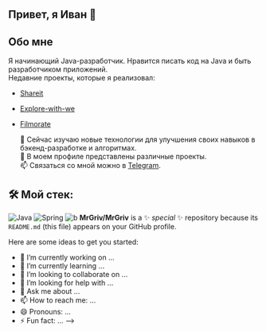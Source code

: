 ## Привет, я Иван 👋
## Обо мне
Я начинающий Java-разработчик. Нравится писать код на Java и быть разработчиком приложений.  
Недавние проекты, которые я реализовал:
* [Shareit](https://github.com/MrGriv/java-shareit)
* [Explore-with-we](https://github.com/MrGriv/java-explore-with-me)
* [Filmorate](https://github.com/MrGriv/java-filmorate)

    🌱 Сейчас изучаю новые технологии для улучшения своих навыков в бэкенд-разработке и алгоритмах.  
    🔭 В моем профиле представлены различные проекты.  
    📫 Связаться со мной можно в [Telegram](https://t.me/ivanssis).
## 🛠 Мой стек:
![Java](https://camo.githubusercontent.com/3ba9cc9aa773cdc3ba9446d37a03e1b40e137b7965487ccdf27ee458a5f2221f/68747470733a2f2f696d672e736869656c64732e696f2f62616467652f4a6176612d4544384230303f7374796c653d666c61742d737175617265266c6f676f3d6a617661266c6f676f436f6c6f723d7768697465) ![Spring](https://camo.githubusercontent.com/5a4ec9f3f0f2a0cb125527e6e472bd5503fdc946e124dcf87566d77531f13b41/68747470733a2f2f696d672e736869656c64732e696f2f62616467652f537072696e672d3644423333463f7374796c653d666c61742d737175617265266c6f676f3d737072696e67266c6f676f436f6c6f723d7768697465) ![b](https://camo.githubusercontent.com/f7d4f762356befe9dcaadcc6d0c63358f537000ec8c4ae92c69410b57bfedf92/68747470733a2f2f696d672e736869656c64732e696f2f62616467652f4d6176656e2d4337314133363f7374796c653d666c61742d737175617265266c6f676f3d6170616368652d6d6176656e266c6f676f436f6c6f723d7768697465)
**MrGriv/MrGriv** is a ✨ _special_ ✨ repository because its `README.md` (this file) appears on your GitHub profile.

Here are some ideas to get you started:

- 🔭 I’m currently working on ...
- 🌱 I’m currently learning ...
- 👯 I’m looking to collaborate on ...
- 🤔 I’m looking for help with ...
- 💬 Ask me about ...
- 📫 How to reach me: ...
- 😄 Pronouns: ...
- ⚡ Fun fact: ...
-->
